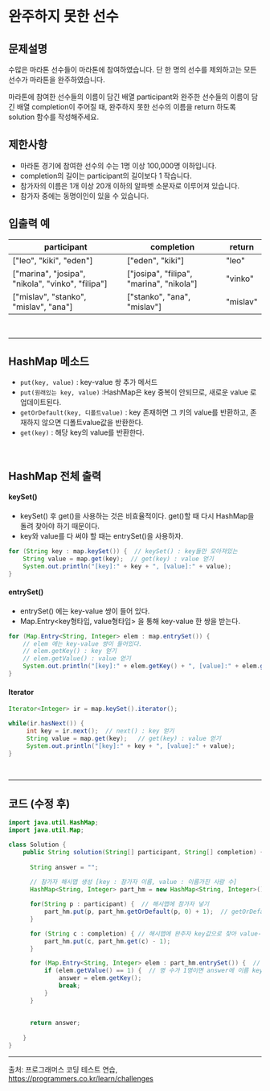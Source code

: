 # 완주하지 못한 선수

## 문제설명
수많은 마라톤 선수들이 마라톤에 참여하였습니다. 단 한 명의 선수를 제외하고는 모든 선수가 마라톤을 완주하였습니다.

마라톤에 참여한 선수들의 이름이 담긴 배열 participant와 완주한 선수들의 이름이 담긴 배열 completion이 주어질 때, 완주하지 못한 선수의 이름을 return 하도록 solution 함수를 작성해주세요.


## 제한사항
- 마라톤 경기에 참여한 선수의 수는 1명 이상 100,000명 이하입니다.
- completion의 길이는 participant의 길이보다 1 작습니다.
- 참가자의 이름은 1개 이상 20개 이하의 알파벳 소문자로 이루어져 있습니다.
- 참가자 중에는 동명이인이 있을 수 있습니다.

## 입출력 예
|participant|completion|return|
|-----------|----------|------|
|["leo", "kiki", "eden"]|	["eden", "kiki"]|	"leo"|
|["marina", "josipa", "nikola", "vinko", "filipa"]	|["josipa", "filipa", "marina", "nikola"]	|"vinko"
|["mislav", "stanko", "mislav", "ana"]	|["stanko", "ana", "mislav"]|	"mislav"|


<br><hr>

## HashMap 메소드
- `put(key, value)` : key-value 쌍 추가 메서드
- `put(원래있는 key, value)` :HashMap은 key 중복이 안되므로, 새로운 value 로 업데이트된다.
- `getOrDefault(key, 디폴트value)` : key 존재하면 그 키의 value를 반환하고, 존재하지 않으면 디폴트value값을 반환한다.
- `get(key)` : 해당 key의 value를 반환한다.

<br>

## HashMap 전체 출력
#### keySet()
  - keySet() 후 get()을 사용하는 것은 비효율적이다. get()할 때 다시 HashMap을 돌려 찾아야 하기 때문이다.
  - key와 value를 다 써야 할 때는 entrySet()을 사용하자.
```java
for (String key : map.keySet()) {  // keySet() : key들만 모아져있는
    String value = map.get(key);  // get(key) : value 얻기
    System.out.println("[key]:" + key + ", [value]:" + value);
}
```
#### entrySet()
  - entrySet() 에는 key-value 쌍이 들어 있다.
  - Map.Entry<key형타입, value형타입> 을 통해 key-value 한 쌍을 받는다.
```java
for (Map.Entry<String, Integer> elem : map.entrySet()) {
    // elem 에는 key-value 쌍이 들어있다.
    // elem.getKey() : key 얻기
    // elem.getValue() : value 얻기
    System.out.println("[key]:" + elem.getKey() + ", [value]:" + elem.getValue());
}

```
#### Iterator
```java
Iterator<Integer> ir = map.keySet().iterator();

while(ir.hasNext()) {
     int key = ir.next();  // next() : key 얻기
     String value = map.get(key);   // get(key) : value 얻기
     System.out.println("[key]:" + key + ", [value]:" + value);
}
```

<br><hr>

## 코드 (수정 후)
```java
import java.util.HashMap;
import java.util.Map;

class Solution {
    public String solution(String[] participant, String[] completion) {
    	
      String answer = "";
		
      // 참가자 해시맵 생성 [key : 참가자 이름, value : 이름가진 사람 수]
      HashMap<String, Integer> part_hm = new HashMap<String, Integer>();

      for(String p : participant) {  // 해시맵에 참가자 넣기
          part_hm.put(p, part_hm.getOrDefault(p, 0) + 1);  // getOrDefault() : 해시맵에 키값이 있으면 value 리턴, 없으면 설정 값 리턴
      }

      for (String c : completion) { // 해시맵에 완주자 key값으로 찾아 value-1 해주기
          part_hm.put(c, part_hm.get(c) - 1);
      }

      for (Map.Entry<String, Integer> elem : part_hm.entrySet()) {	// entrySet() 통해 key-value 쌍을 Entry elem 으로 받는다.
          if (elem.getValue() == 1) {  // 명 수가 1명이면 answer에 이름 key 값 저장 후, break.
              answer = elem.getKey();
              break;
          }
      }
		
		
      return answer;
      
    }
}
```

<hr>

출처: 프로그래머스 코딩 테스트 연습, https://programmers.co.kr/learn/challenges
